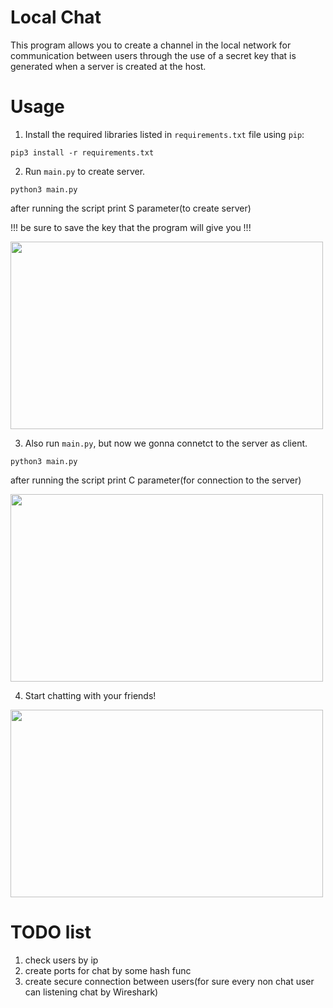 # Local Chat

This program allows you to create a channel in the local network for communication between users through the use of a secret key that is generated when a server is created at the host.

# Usage

1. Install the required libraries listed in `requirements.txt` file using `pip`:

```
pip3 install -r requirements.txt
```

2. Run `main.py` to create server.

```
python3 main.py
```
after running the script print S parameter(to create server)

!!! be sure to save the key that the program will give you !!!


<img src="https://github.com/p4sh4bsc/Python-Projects/blob/local_chat/Local-Chat/src/Server.gif" width="500" height="300" />



3. Also run `main.py`, but now we gonna connetct to the server as client.
```
python3 main.py
```
after running the script print C parameter(for connection to the server)



<img src="https://github.com/p4sh4bsc/Python-Projects/blob/local_chat/Local-Chat/src/Client.gif" width="500" height="300" />



4. Start chatting with your friends!
<img src="https://github.com/p4sh4bsc/Python-Projects/blob/local_chat/Local-Chat/src/GUI.png" width="500" height="300" />



# TODO list
1. check users by ip
2. create ports for chat by some hash func
3. create secure connection between users(for sure every non chat user can listening chat by Wireshark)
